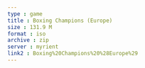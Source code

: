 ```yaml
---
type : game
title : Boxing Champions (Europe)
size : 131.9 M
format : iso
archive : zip
server : myrient
link2 : Boxing%20Champions%20%28Europe%29
---
```

